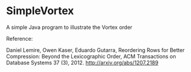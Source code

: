 SimpleVortex
============

A simple Java program to illustrate the Vortex order

Reference: 

Daniel Lemire, Owen Kaser, Eduardo Gutarra, Reordering Rows for Better Compression: Beyond the Lexicographic Order, ACM Transactions on Database Systems 37 (3), 2012. 
http://arxiv.org/abs/1207.2189
